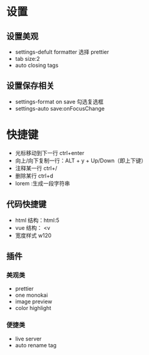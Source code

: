 # 设置

## 设置美观

- settings-defult formatter 选择 prettier
- tab size:2
- auto closing tags

## 设置保存相关

- settings-format on save 勾选复选框
- settings-auto save:onFocusChange

# 快捷键

- 光标移动到下一行 ctrl+enter
- 向上/向下复制一行：ALT + y + Up/Down（即上下键）
- 注释某一行 ctrl+/
- 删除某行 ctrl+d
- lorem :生成一段字符串

## 代码快捷键

- html 结构：html:5
- vue 结构： <v
- 宽度样式 w120

## 插件

### 美观类

- prettier
- one monokai
- image preview
- color highlight

### 便捷类

- live server
- auto rename tag
